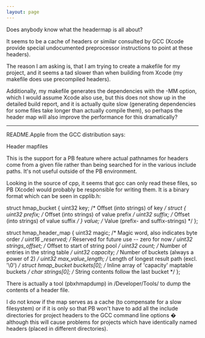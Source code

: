 ```yaml
---
layout: page
---
```


Does anybody know what the headermap is all about?

It seems to be a cache of headers or similar consulted by GCC (Xcode provide special undocumented preprocessor instructions to point at these headers).

The reason I am asking is, that I am trying to create a makefile for my project, and it seems a tad slower than when building from Xcode (my makefile does use precompiled headers).

Additionally, my makefile generates the dependencies with the -MM option, which I would assume Xcode also use, but this does not show up in the detailed build report, and it is actually quite slow (generating dependencies for some files take longer than actually compile them), so perhaps the header map will also improve the performance for this dramatically?

----

README.Apple from the GCC distribution says:
    
Header mapfiles

This is the support for a PB feature where actual pathnames for
headers come from a given file rather than being searched for in the
various include paths.  It's not useful outside of the PB environment.


Looking in the source of cpp, it seems that gcc can only read these files, so PB (Xcode) would probably be responsible for writing them. It is a binary format which can be seen in cpplib.h:
    
struct hmap_bucket
{
  uint32 key;          /* Offset (into strings) of key                */
  struct {
    uint32 prefix;     /* Offset (into strings) of value prefix   */
    uint32 suffix;     /* Offset (into strings) of value suffix   */
  } value;             /* Value (prefix- and suffix-strings)          */
};

struct hmap_header_map
{
  uint32 magic;             /* Magic word, also indicates byte order       */
  uint16 _reserved;         /* Reserved for future use -- zero for now     */
  uint32 strings_offset;    /* Offset to start of string pool              */
  uint32 count;             /* Number of entries in the string table       */
  uint32 capacity;          /* Number of buckets (always a power of 2)     */
  uint32 max_value_length;  /* Length of longest result path (excl. '\0')  */
  struct hmap_bucket buckets[0]; /* Inline array of 'capacity' maptable buckets */
  char strings[0];          /* String contents follow the last bucket      */
};


There is actually a tool (pbxhmapdump) in /Developer/Tools/ to dump the contents of a header file.

I do not know if the map serves as a cache (to compensate for a slow filesystem) or if it is only so that PB won't have to add all the include directories for project headers to the GCC command line options � although this will cause problems for projects which have identically named headers (placed in different directories).
